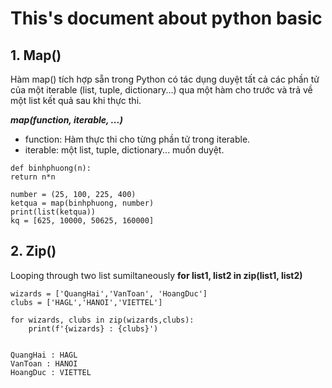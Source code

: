 # This's document about python basic
## 1. Map()

Hàm map() tích hợp sẵn trong Python có tác dụng duyệt tất cả các phần tử của một iterable (list, tuple, dictionary...) qua một hàm cho trước và trả về một list kết quả sau khi thực thi.

***map(function, iterable, ...)***
- function: Hàm thực thi cho từng phần tử trong iterable.
- iterable: một list, tuple, dictionary... muốn duyệt.
```
def binhphuong(n):
return n*n

number = (25, 100, 225, 400)
ketqua = map(binhphuong, number)
print(list(ketqua))
kq = [625, 10000, 50625, 160000]
```

## 2. Zip()
Looping through two list sumiltaneously
**for list1, list2 in zip(list1, list2)**

```
wizards = ['QuangHai','VanToan', 'HoangDuc']
clubs = ['HAGL','HANOI','VIETTEL']

for wizards, clubs in zip(wizards,clubs):
    print(f'{wizards} : {clubs}')


QuangHai : HAGL
VanToan : HANOI
HoangDuc : VIETTEL
```